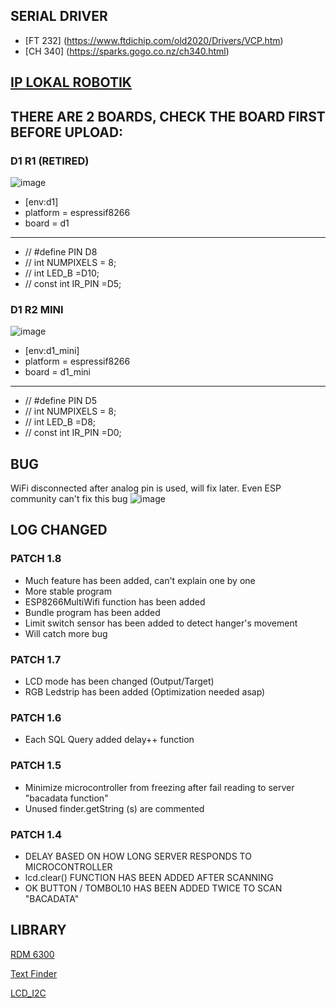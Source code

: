 ## SERIAL DRIVER
+ [FT 232] (https://www.ftdichip.com/old2020/Drivers/VCP.htm)
+ [CH 340] (https://sparks.gogo.co.nz/ch340.html)

## [IP LOKAL ROBOTIK](https://bit.ly/3bfRsU1)

##  THERE ARE 2 BOARDS, CHECK THE BOARD FIRST BEFORE UPLOAD:
###  D1 R1 (RETIRED)
![image](https://github.com/cracktiest/Productivity_firmware/assets/104487851/a4265eb7-d929-47b9-9fd6-8d9bc97c6264)

+  [env:d1]
+  platform = espressif8266
+  board = d1
  _______________________________
  
+  // #define PIN      D8 
+  // int NUMPIXELS = 8;
+  // int LED_B =D10;
+  // const int IR_PIN =D5;

###  D1 R2 MINI
![image](https://github.com/cracktiest/Productivity_firmware/assets/104487851/09faff04-5676-4ae0-b706-454d825e37f6)

+  [env:d1_mini]
+  platform = espressif8266
+  board = d1_mini
  _______________________________
+  // #define PIN      D5
+  // int NUMPIXELS = 8;
+  // int LED_B =D8;
+  // const int IR_PIN =D0;


## BUG
WiFi disconnected after analog pin is used, will fix later. Even ESP community can't fix this bug 
![image](https://github.com/cracktiest/PerOP-Operator/assets/104487851/4a29154b-5c4a-4743-bda3-ca5eb43eb600)


## LOG CHANGED

### PATCH 1.8
+ Much feature has been added, can't explain one by one
+ More stable program
+ ESP8266MultiWifi function has been added
+ Bundle program has been added
+ Limit switch sensor has been added to detect hanger's movement 
+ Will catch more bug

### PATCH 1.7
+ LCD mode has been changed (Output/Target)
+ RGB Ledstrip has been added (Optimization needed asap)

### PATCH 1.6 
+ Each SQL Query added delay++ function

### PATCH 1.5 
  + Minimize microcontroller from freezing after fail reading to server "bacadata function"
  + Unused finder.getString (s) are commented
                                                                                                                                                                         
###  PATCH 1.4
  + DELAY BASED ON HOW LONG SERVER RESPONDS TO MICROCONTROLLER
  + lcd.clear() FUNCTION HAS BEEN ADDED AFTER SCANNING 
  + OK BUTTON / TOMBOL10 HAS BEEN ADDED TWICE TO SCAN "BACADATA"
  
## LIBRARY
  [RDM 6300](https://github.com/arduino12/rdm6300)
  
  [Text Finder](https://github.com/tardate/TextFinder)
 
 [LCD_I2C](https://github.com/johnrickman/LiquidCrystal_I2C)
 
